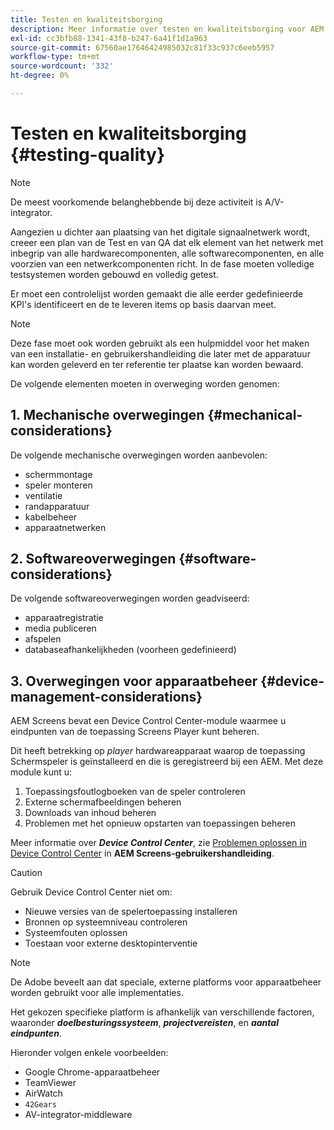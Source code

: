 ```yaml
---
title: Testen en kwaliteitsborging
description: Meer informatie over testen en kwaliteitsborging voor AEM Screens vindt u in de Best Practices Guide.
exl-id: cc3bfb88-1341-43f8-b247-6a41f1d1a963
source-git-commit: 67560ae17646424985032c81f33c937c6eeb5957
workflow-type: tm+mt
source-wordcount: '332'
ht-degree: 0%

---
```


# Testen en kwaliteitsborging {#testing-quality}

>[!NOTE]
>De meest voorkomende belanghebbende bij deze activiteit is A/V-integrator.

Aangezien u dichter aan plaatsing van het digitale signaalnetwerk wordt, creeer een plan van de Test en van QA dat elk element van het netwerk met inbegrip van alle hardwarecomponenten, alle softwarecomponenten, en alle voorzien van een netwerkcomponenten richt.
In de fase moeten volledige testsystemen worden gebouwd en volledig getest.

Er moet een controlelijst worden gemaakt die alle eerder gedefinieerde KPI&#39;s identificeert en de te leveren items op basis daarvan meet.

>[!NOTE]
>
>Deze fase moet ook worden gebruikt als een hulpmiddel voor het maken van een installatie- en gebruikershandleiding die later met de apparatuur kan worden geleverd en ter referentie ter plaatse kan worden bewaard.

De volgende elementen moeten in overweging worden genomen:

## 1. Mechanische overwegingen {#mechanical-considerations}

De volgende mechanische overwegingen worden aanbevolen:

* schermmontage
* speler monteren
* ventilatie
* randapparatuur
* kabelbeheer
* apparaatnetwerken

## 2. Softwareoverwegingen {#software-considerations}

De volgende softwareoverwegingen worden geadviseerd:

* apparaatregistratie
* media publiceren
* afspelen
* databaseafhankelijkheden (voorheen gedefinieerd)


## 3. Overwegingen voor apparaatbeheer {#device-management-considerations}

AEM Screens bevat een Device Control Center-module waarmee u eindpunten van de toepassing Screens Player kunt beheren.

Dit heeft betrekking op *player* hardwareapparaat waarop de toepassing Schermspeler is geïnstalleerd en die is geregistreerd bij een AEM.
Met deze module kunt u:

1. Toepassingsfoutlogboeken van de speler controleren
1. Externe schermafbeeldingen beheren
1. Downloads van inhoud beheren
1. Problemen met het opnieuw opstarten van toepassingen beheren

Meer informatie over ***Device Control Center***, zie [Problemen oplossen in Device Control Center](https://experienceleague.adobe.com/en/docs/experience-manager-screens/user-guide/troubleshooting/monitoring-screens) in **AEM Screens-gebruikershandleiding**.

>[!CAUTION]
>
>Gebruik Device Control Center niet om:
>
>* Nieuwe versies van de spelertoepassing installeren
>* Bronnen op systeemniveau controleren
>* Systeemfouten oplossen
>* Toestaan voor externe desktopinterventie


>[!NOTE]
>
> De Adobe beveelt aan dat speciale, externe platforms voor apparaatbeheer worden gebruikt voor alle implementaties.

Het gekozen specifieke platform is afhankelijk van verschillende factoren, waaronder ***doelbesturingssysteem***, ***projectvereisten***, en ***aantal eindpunten***.

Hieronder volgen enkele voorbeelden:

* Google Chrome-apparaatbeheer
* TeamViewer
* AirWatch
* `42Gears`
* AV-integrator-middleware
